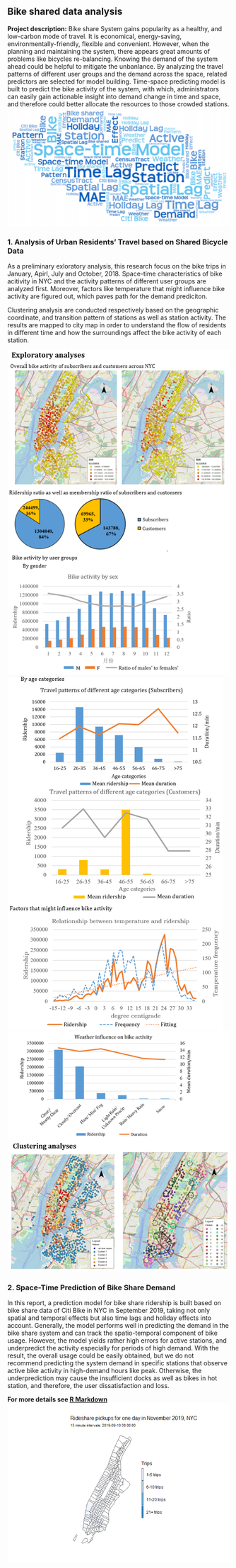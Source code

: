 ## Bike shared data analysis

**Project description:** Bike share System gains popularity as a healthy, and low-carbon mode of travel. It is economical, energy-saving, environmentally-friendly, flexible and convenient. However, when the planning and maintaining the system, there appears great amounts of problems like bicycles re-balancing. Knowing the demand of the system ahead could be helpful to mitigate the unbanlance. By analyzing the travel patterns of different user groups and the demand across the space, related predictors are selected for model building. Time-space predicting model is built to predict the bike activity of the system, with which, administrators can easily gain actionable insight into demand change in time and space, and therefore could better allocate the resources to those crowded stations.
<br>
<img src="images/wordCloud_bike.png?raw=true"/>

### 1. Analysis of Urban Residents’ Travel based on Shared Bicycle Data
As a preliminary exloratory analysis, this research focus on the bike trips in January, Apirl, July and October, 2018. Space-time characteristics of bike acitivity in NYC and the activity patterns of different user groups are analyzed first. Moreover, factors like temperature that might influence bike activity are figured out, which paves path for the demand prediciton. 

Clustering analysis are conducted respectively based on the geographic coordinate, and transition pattern of stations as well as station activity. The results are mapped to city map in order to understand the flow of residents in different time and how the surroundings affect the bike activity of each station.

<img src="images/bikeAnalysis1.png?raw=true"/>
<img src="images/bikeAnalysis2.png?raw=true"/>
<img src="images/bikeAnalysis3.png?raw=true"/>

### 2. Space-Time Prediction of Bike Share Demand
In this report, a prediction model for bike share ridership is built based on bike share data of Citi Bike in NYC in September 2019, taking not only spatial and temporal effects but also time lags and holiday effects into account. Generally, the model performs well in predicting the demand in the bike share system and can track the spatio-temporal component of bike usage. However, the model yields rather high errors for active stations, and underpredict the activity especially for periods of high demand. With the result, the overall usage could be easily obtained, but we do not recommend predicting the system demand in specific stations that observe active bike activity in high-demand hours like peak. Otherwise, the underprediction may cause the insufficient docks as well as bikes in hot station, and therefore, the user dissatisfaction and loss.

**For more details see [R Markdown](/html/spacetime.html)**
<img src="images/bikeActivity.gif?raw=true"/>
